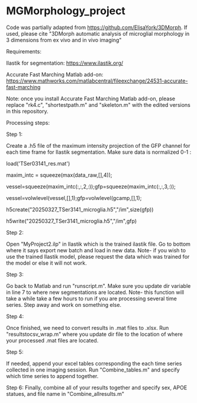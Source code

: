 # MGMorphology_project

Code was partially adapted from https://github.com/ElisaYork/3DMorph. If used, please cite  "3DMorph automatic analysis of microglial morphology in 3 dimensions from ex vivo and in vivo imaging"

Requirements:

Ilastik for segmentation: https://www.ilastik.org/

Accurate Fast Marching Matlab add-on: https://www.mathworks.com/matlabcentral/fileexchange/24531-accurate-fast-marching

Note: once you install Accurate Fast Marching Matlab add-on, please replace "rk4.c", "shortestpath.m" and "skeleton.m" with the edited versions in this repository.



Processing steps:

Step 1:

Create a .h5 file of the maximum intensity projection of the GFP channel for each time frame for Ilastik segmentation. Make sure data is normalized 0-1 : 

load('TSer03141_res.mat')

maxim_intc = squeeze(max(data_raw,[],4));

vessel=squeeze(maxim_intc(:,:,2,:));gfp=squeeze(maxim_intc(:,:,3,:));

vessel=volwlevel(vessel,[],1);gfp=volwlevel(gcamp,[],1);

h5create("20250327_TSer3141_microglia.h5","/im",size(gfp))

h5write("20250327_TSer3141_microglia.h5","/im",gfp)


Step 2:

Open "MyProject2.ilp" in Ilastik which is the trained ilastik file. Go to bottom where it says export new batch and load in new data. Note- if you wish to use the trained Ilastik model, please request the data which was trained for the model or else it will not work.

Step 3:

Go back to Matlab and run "runscript.m". Make sure you update dir variable in line 7 to where new segmentations are located. Note- this function will take a while take a few hours to run if you are processing several time series. Step away and work on something else. 

Step 4:

Once finished, we need to convert results in .mat files to .xlsx. Run "resultstocsv_wrap.m" where you update dir file to the location of where your processed .mat files are located.

Step 5: 

If needed, append your excel tables corresponding the each time series collected in one imaging session. Run "Combine_tables.m" and specify which time series to append together.

Step 6:
Finally, combine all of your results together and specify sex, APOE statues, and file name in "Combine_allresults.m"
